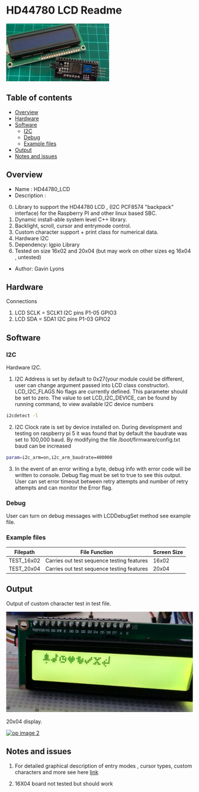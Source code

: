 # HD44780 LCD Readme


[![ lcd image](https://github.com/gavinlyonsrepo/pic_16F1619_projects/blob/master/images/LCDPCF.jpg)](https://github.com/gavinlyonsrepo/pic_16F1619_projects/blob/master/images/LCDPCF.jpg)

## Table of contents

  * [Overview](#overview)
  * [Hardware](#hardware)
  * [Software](#software)
	* [I2C](#i2c)
	* [Debug](#debug)
	* [Example files](#example-files)
  * [Output](#output)
  * [Notes and issues](#notes-and-issues)
 

## Overview

* Name : HD44780_LCD
* Description :

0. Library to support the HD44780 LCD , (I2C PCF8574 "backpack" interface) 
   for the Raspberry PI and other linux based SBC.
1. Dynamic install-able system level C++ library.
2. Backlight, scroll, cursor and entrymode control.
3. Custom character support + print class for numerical data.
4. Hardware I2C
5. Dependency: lgpio Library
6. Tested on size 16x02 and 20x04 (but may work on other sizes eg 16x04 , untested)

* Author: Gavin Lyons

## Hardware

Connections 

1. LCD SCLK = SCLK1 I2C pins P1-05 GPIO3
2. LCD SDA = SDA1 I2C pins P1-03 GPIO2

## Software 

### I2C

Hardware I2C.

1. I2C Address is set by default to 0x27(your module could be different, 
user can change argument passed into LCD class constructor). 
LCD_I2C_FLAGS No flags are currently defined. This parameter should be set to zero.
The value to set LCD_I2C_DEVICE, can be found by running command, to view available I2C device numbers

```sh
i2cdetect -l
```

2. I2C Clock rate is set by device installed on. During development and testing on raspberry pi 5
it was found that by default the baudrate was set to 100,000 baud. By modifying the file 
/boot/firmware/config.txt baud can be increased 

```sh
param=i2c_arm=on,i2c_arm_baudrate=400000
```

3. In the event of an error writing a byte, debug info with error code will be written to console. 
Debug flag must be set to true to see this output. User can set error timeout between retry attempts and number of retry attempts 
and can monitor the Error flag.

### Debug

User can turn on debug messages with LCDDebugSet method see example file.

### Example files

| Filepath | File Function | Screen Size |
| ---- | ---- | ---- | 
| TEST_16x02 | Carries out test sequence testing features | 16x02 |
| TEST_20x04 | Carries out test sequence testing features | 20x04 |

## Output

Output  of custom character test in test file.

[![ op image ](https://github.com/gavinlyonsrepo/HD44780_LCD_RPI/blob/main/extras/image/custom_output.jpg)](https://github.com/gavinlyonsrepo/HD44780_LCD_RPI/blob/main/extras/image/custom_output.jpg)

20x04 display. 

[![ op image 2 ](https://github.com/gavinlyonsrepo/HD44780_LCD_PCF8574/blob/main/extras/image/2004.jpg)](https://github.com/gavinlyonsrepo/HD44780_LCD_PCF8574/blob/main/extras/image/2004.jpg)

## Notes and issues

1. For detailed graphical description of entry modes , cursor types, custom characters 
and more see here [link](http://dinceraydin.com/lcd/commands.htm)

2. 16X04 board not tested but should work
